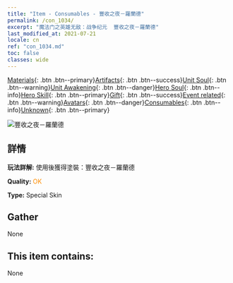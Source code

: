 ```yaml
---
title: "Item - Consumables - 豐收之夜－羅蘭德"
permalink: /con_1034/
excerpt: "魔法门之英雄无敌：战争纪元  豐收之夜－羅蘭德"
last_modified_at: 2021-07-21
locale: cn
ref: "con_1034.md"
toc: false
classes: wide
---
```

 [Materials](/ItemsCN/){: .btn .btn--primary}[Artifacts](/ItemsCN/Artifacts/){: .btn .btn--success}[Unit Soul](/ItemsCN/UnitSoul/){: .btn .btn--warning}[Unit Awakening](/ItemsCN/UnitAwakening/){: .btn .btn--danger}[Hero Soul](/ItemsCN/HeroSoul/){: .btn .btn--info}[Hero Skill](/ItemsCN/HeroSkill/){: .btn .btn--primary}[Gift](/ItemsCN/Gift/){: .btn .btn--success}[Event related](/ItemsCN/Events/){: .btn .btn--warning}[Avatars](/ItemsCN/Avatars/){: .btn .btn--danger}[Consumables](/ItemsCN/Consumables/){: .btn .btn--info}[Unknown](/ItemsCN/Unknown/){: .btn .btn--primary}

 ![豐收之夜－羅蘭德](/images/h/h_Roland5.jpg)

## 詳情
 **玩法詳解:** 使用後獲得塗裝：豐收之夜－羅蘭德

 **Quality:** <span style="color: #FF8C00">OK</span>

 **Type:** Special Skin

## Gather

  None

## This item contains:

  None

